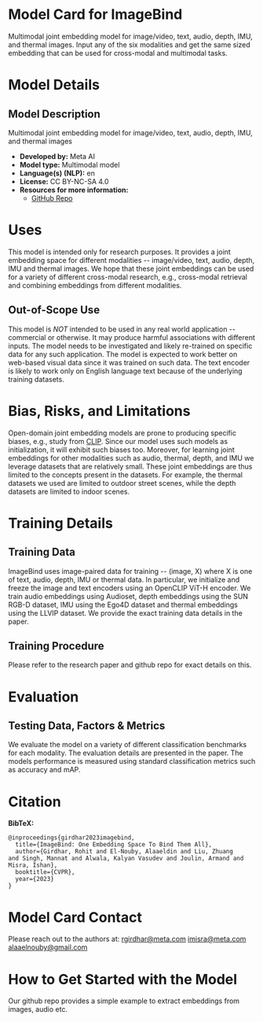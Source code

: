 # Model Card for ImageBind

Multimodal joint embedding model for image/video, text, audio, depth, IMU, and thermal images.
Input any of the six modalities and get the same sized embedding that can be used for cross-modal and multimodal tasks.

# Model Details

## Model Description

<!-- Provide a longer summary of what this model is/does. -->
Multimodal joint embedding model for image/video, text, audio, depth, IMU, and thermal images

- **Developed by:** Meta AI
- **Model type:** Multimodal model
- **Language(s) (NLP):** en
- **License:** CC BY-NC-SA 4.0
- **Resources for more information:**
    - [GitHub Repo](https://github.com/facebookresearch/ImageBind)


# Uses

<!-- Address questions around how the model is intended to be used, including the foreseeable users of the model and those affected by the model. -->
This model is intended only for research purposes. It provides a joint embedding space for different modalities -- image/video, text, audio, depth, IMU and thermal images.
We hope that these joint embeddings can be used for a variety of different cross-modal research, e.g., cross-modal retrieval and combining embeddings from different modalities.

## Out-of-Scope Use

<!-- This section addresses misuse, malicious use, and uses that the model will not work well for. -->
<!-- If the user enters content, print that. If not, but they enter a task in the list, use that. If neither, say "more info needed." -->

This model is *NOT* intended to be used in any real world application -- commercial or otherwise.
It may produce harmful associations with different inputs.
The model needs to be investigated and likely re-trained on specific data for any such application.
The model is expected to work better on web-based visual data since it was trained on such data.
The text encoder is likely to work only on English language text because of the underlying training datasets.

# Bias, Risks, and Limitations

<!-- This section is meant to convey both technical and sociotechnical limitations. -->
Open-domain joint embedding models are prone to producing specific biases, e.g., study from [CLIP](https://github.com/openai/CLIP/blob/main/model-card.md#bias-and-fairness).
Since our model uses such models as initialization, it will exhibit such biases too.
Moreover, for learning joint embeddings for other modalities such as audio, thermal, depth, and IMU we leverage datasets that are relatively small. These joint embeddings are thus limited to the concepts present in the datasets. For example, the thermal datasets we used are limited to outdoor street scenes, while the depth datasets are limited to indoor scenes.



# Training Details

## Training Data

<!-- This should link to a Data Card, perhaps with a short stub of information on what the training data is all about as well as documentation related to data pre-processing or additional filtering. -->

ImageBind uses image-paired data for training -- (image, X) where X is one of text, audio, depth, IMU or thermal data.
In particular, we initialize and freeze the image and text encoders using an OpenCLIP ViT-H encoder.
We train audio embeddings using Audioset, depth embeddings using the SUN RGB-D dataset, IMU using the Ego4D dataset and thermal embeddings using the LLVIP dataset.
We provide the exact training data details in the paper.


## Training Procedure

<!-- This relates heavily to the Technical Specifications. Content here should link to that section when it is relevant to the training procedure. -->
Please refer to the research paper and github repo for exact details on this.

# Evaluation

## Testing Data, Factors & Metrics

We evaluate the model on a variety of different classification benchmarks for each modality.
The evaluation details are presented in the paper.
The models performance is measured using standard classification metrics such as accuracy and mAP.

# Citation

<!-- If there is a paper or blog post introducing the model, the APA and Bibtex information for that should go in this section. -->

**BibTeX:**
```
@inproceedings{girdhar2023imagebind,
  title={ImageBind: One Embedding Space To Bind Them All},
  author={Girdhar, Rohit and El-Nouby, Alaaeldin and Liu, Zhuang
and Singh, Mannat and Alwala, Kalyan Vasudev and Joulin, Armand and Misra, Ishan},
  booktitle={CVPR},
  year={2023}
}
```


# Model Card Contact

Please reach out to the authors at: rgirdhar@meta.com imisra@meta.com alaaelnouby@gmail.com

# How to Get Started with the Model

Our github repo provides a simple example to extract embeddings from images, audio etc.